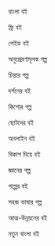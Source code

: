 বাংলা বই

ফ্রি বই

পেইড বই

অনুপ্রেরণামূলক গল্প

চিন্তার গল্প

দর্শনের বই

কিশোর গল্প

ছোটদের বই

অনলাইন বই

বিকাশ দিয়ে বই

জ্ঞানের গল্প

গল্পের বই

সহজ ভাষার গল্প

আত্ম-উন্নয়নের বই

নতুন বাংলা বই
